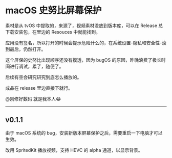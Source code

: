 # macOS 史努比屏幕保护

素材是从 tvOS 中提取的，来源了，视频素材没放到版本库，可以在 Release 总下载安装包，在里边的 Resouces 中就能找到。

应用没有签名，所以打开的时候会提示危险什么的，在系统设置-隐私和安全性-滚到最后，仍然打开。

这个屏保的史努比出现顺序还没有摸透，因为 bugOS 的原因，昨晚浪费了极长时间进行调试，累了，随便了。

后续有空会研究研究到底怎么播放的。

成品在 release 里边直接下就行。

@刚修好数码 就是我本人😂

---

## v0.1.1

由于 macOS 系统的 bug，安装新版本屏幕保护之后，需要重启一下电脑才可以生效。

改用 SpritedKit 播放视频，支持 HEVC 的 alpha 通道，以显示背景。